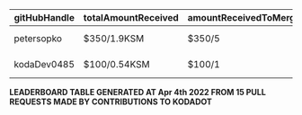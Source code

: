 | gitHubHandle   | totalAmountReceived | amountReceivedToMergedPrs | numOfOpenPRs | mergedPrs | closedPrs | linesAddedToLinesRemoved | totalCommitsMerged | lastTransactionLink  |
|-----------------|-----------------------|-------------------------------|-----------------|------------|------------|------------------------------|----------------------|------------------------------------------------------------------------------------------------------------------------------------|  
| petersopko | $350/1.9KSM | $350/5 | 12 | 5 | 7 | 9/21 | 5 | [Link to last transaction](https://kusama.subscan.io/extrinsic/0x8220eacad05f9d04b1f1b3d3daf1e752d021ec93dc5e1a85f580eca64401a8db) |
| kodaDev0485 | $100/0.54KSM | $100/1 | 3 | 1 | 2 | 1/1 | 1 | [Link to last transaction](https://kusama.subscan.io/extrinsic/0x8220eacad05f9d04b1f1b3d3daf1e752d021ec93dc5e1a85f580eca64401a8db) |

 
 **LEADERBOARD TABLE GENERATED AT Apr 4th 2022 FROM 15 PULL REQUESTS MADE BY CONTRIBUTIONS TO KODADOT**
